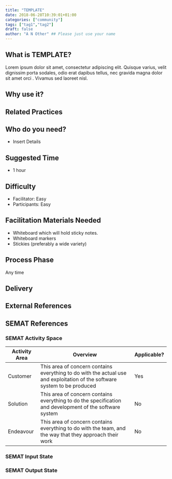 ```yaml
---
title: "TEMPLATE"
date: 2018-06-28T10:39:01+01:00
categories: ["community"]
tags: ["tag1","tag2"]
draft: false
author: "A N Other" ## Please just use your name
---
```


## What is TEMPLATE?

Lorem ipsum dolor sit amet, consectetur adipiscing elit. Quisque varius, velit dignissim porta sodales, odio erat dapibus tellus, nec gravida 
magna dolor sit amet orci . Vivamus sed laoreet nisl.

## Why use  it?


## Related Practices


## Who do you need?

- Insert Details


## Suggested Time

- 1 hour


## Difficulty
- Facilitator: Easy
- Participants: Easy


## Facilitation Materials Needed

- Whiteboard which will hold sticky notes.
- Whiteboard markers
- Stickies (preferably a wide variety)

## Process Phase
Any time

## Delivery

## External References

## SEMAT References

### SEMAT Activity Space

| Activity Area | Overview | Applicable? | 
|---------------|----------| ------|
|Customer|This area of concern contains everything to do with the actual use and exploitation of the software system to be produced|Yes|
|Solution|This area of concern contains everything to do the specification and development of the software system|No|
|Endeavour|This area of concern contains everything to do with the team, and the way that they approach their work|No|



### SEMAT Input State

### SEMAT Output State

